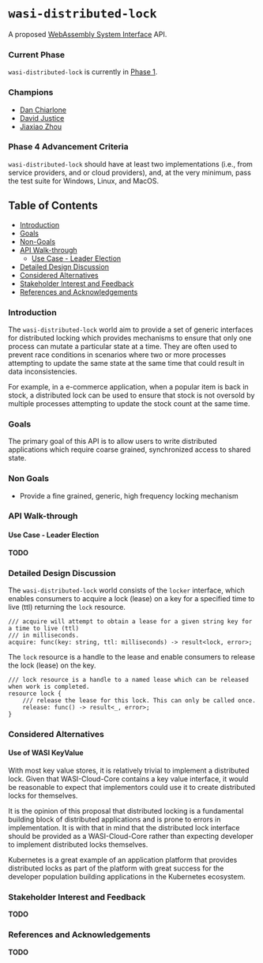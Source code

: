 # `wasi-distributed-lock`

A proposed [WebAssembly System Interface](https://github.com/WebAssembly/WASI) API.

### Current Phase

`wasi-distributed-lock` is currently in [Phase 1](https://github.com/WebAssembly/WASI/blob/main/Proposals.md#phase-1---feature-proposal-cg).

### Champions

- [Dan Chiarlone](https://github.com/danbugs)
- [David Justice](https://github.com/devigned)
- [Jiaxiao Zhou](https://github.com/Mossaka)

### Phase 4 Advancement Criteria

`wasi-distributed-lock` should have at least two implementations (i.e., from service providers, and or cloud providers), and, at the very minimum, pass the test suite for Windows, Linux, and MacOS.

## Table of Contents

- [Introduction](#introduction)
- [Goals](#goals)
- [Non-Goals](#non-goals)
- [API Walk-through](#api-walk-through)
  - [Use Case - Leader Election](#use-case---leader-election)
- [Detailed Design Discussion](#detailed-design-discussion)
- [Considered Alternatives](#considered-alternatives)
- [Stakeholder Interest and Feedback](#stakeholder-interest-and-feedback)
- [References and Acknowledgements](#references-and-acknowledgements)

### Introduction

The `wasi-distributed-lock` world aim to provide a set of generic interfaces for distributed locking which provides mechanisms to ensure that only one process can mutate a particular state at a time. They are often used to prevent race conditions in scenarios where two or more processes attempting to update the same state at the same time that could result in data inconsistencies.

For example, in a e-commerce application, when a popular item is back in stock, a distributed lock  can be used to ensure that stock is not oversold by multiple processes attempting to update the stock count at the same time.

### Goals

The primary goal of this API is to allow users to write distributed applications which require coarse grained, synchronized access
to shared state.

### Non Goals
- Provide a fine grained, generic, high frequency locking mechanism

### API Walk-through

#### Use Case - Leader Election
**TODO**

### Detailed Design Discussion
The `wasi-distributed-lock` world consists of the `locker` interface, which enables consumers to
acquire a lock (lease) on a key for a specified time to live (ttl) returning the `lock` resource.

```
/// acquire will attempt to obtain a lease for a given string key for a time to live (ttl)
/// in milliseconds.
acquire: func(key: string, ttl: milliseconds) -> result<lock, error>;
```

The `lock` resource is a handle to the lease and enable consumers to release the lock (lease) on the key.
```
/// lock resource is a handle to a named lease which can be released when work is completed.
resource lock {
    /// release the lease for this lock. This can only be called once.
    release: func() -> result<_, error>;
}
```

### Considered Alternatives
#### Use of WASI KeyValue
With most key value stores, it is relatively trivial to implement a distributed lock. Given that
WASI-Cloud-Core contains a key value interface, it would be reasonable to expect that implementors could use it to create distributed locks for themselves.

It is the opinion of this proposal that distributed locking is a fundamental building block of distributed applications and is prone to errors in implementation. It is with that in mind that the distributed lock interface should be provided as a WASI-Cloud-Core rather than expecting developer to implement distributed locks themselves.

Kubernetes is a great example of an application platform that provides distributed locks as part of the platform with great success for the developer population building applications in the Kubernetes ecosystem.

### Stakeholder Interest and Feedback
**TODO**

### References and Acknowledgements
**TODO**


